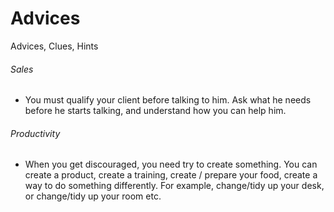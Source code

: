 # Advices
Advices, Clues, Hints

###### Sales

* You must qualify your client before talking to him. Ask what he needs before he starts talking, and understand how you can help him.

###### Productivity
* When you get discouraged, you need try to create something. You can create a product, create a training, create / prepare your food,  create a way to do something differently. For example, change/tidy up your desk, or change/tidy up your room etc.
